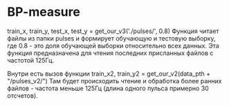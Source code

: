 # BP-measure

  train_x, train_y, test_x, test_y = get_our_v3('./pulses/', 0.8)
  Функция читает файлы из папки pulses и формирует обучающую и тестовую выборку, где 0.8 - это доля обучающей выборки относительно всех данных. Эта функция предназначена для чтения последних присланных файлов с частотой 125Гц.
  
  Внутри есть вызов функции  train_x2, train_y2 = get_our_v2(data_pth + "/pulses_v2/")
  Там будет происходить чтение и обработка более ранних файлов - частота меньше 125Гц (длина одного пульса примерно 30 отсчетов).
  
  
  
